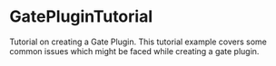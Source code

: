 GatePluginTutorial
==================

Tutorial on creating a Gate Plugin. This tutorial example covers some common issues which might be faced while creating a gate plugin. 
